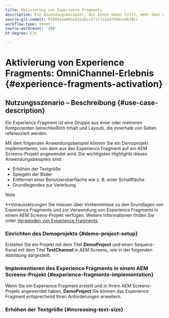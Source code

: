 ```yaml
---
title: Aktivierung von Experience Fragments
description: Ein Anwendungsbeispiel, das Ihnen dabei hilft, mehr über die Aktivierung von Experience Fragments im Zusammenhang mit AEM Screens zu erfahren.
source-git-commit: 97084aee861e152abcc5f117a2a4759dced038cc
workflow-type: tm+mt
source-wordcount: '194'
ht-degree: 51%

---
```



# Aktivierung von Experience Fragments: OmniChannel-Erlebnis {#experience-fragments-activation}

## Nutzungsszenario – Beschreibung {#use-case-description}

Ein Experience Fragment ist eine Gruppe aus einer oder mehreren Komponenten (einschließlich Inhalt und Layout), die innerhalb von Seiten referenziert werden.

Mit dem folgenden Anwendungsbeispiel können Sie ein Demoprojekt implementieren, von dem aus das Experience Fragment auf ein AEM Screens-Projekt angewendet wird. Die wichtigsten Highlights dieses Anwendungsbeispiels sind:

* Erhöhen der Textgröße
* Spiegeln der Bilder
* Entfernen einer Benutzeroberfläche wie z. B. einer Schaltfläche
* Grundlegendes zur Vererbung

>[!NOTE]
>**Voraussetzungen
>Sie müssen über Vorkenntnisse zu den Grundlagen von Experience Fragments und zur Verwendung von Experience Fragments in einem AEM Screens-Projekt verfügen. Weitere Informationen finden Sie unter [Verwenden von Experience Fragments](/help/user-guide/experience-fragments-in-screens.md).

### Einrichten des Demoprojekts {#demo-project-setup}

Erstellen Sie ein Projekt mit dem Titel **DemoProject** und einen Sequenz-Kanal mit dem Titel **TestChannel** in AEM Screens, wie in der folgenden Abbildung dargestellt.

### Implementieren des Experience Fragments in einem AEM Screens-Projekt {#experience-fragments-implementation}

Wenn Sie ein Experience Fragment erstellt und in Ihrem AEM Screens-Projekt angewendet haben, **DemoProject** Sie können das Experience Fragment entsprechend Ihren Anforderungen erweitern.

### Erhöhen der Textgröße {#increasing-text-size}







